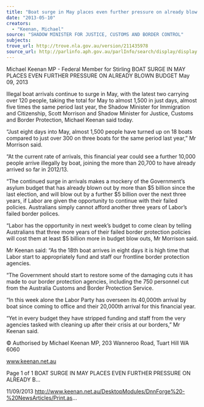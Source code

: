 ```yaml
---
title: "Boat surge in May places even further pressure on already blow budget"
date: "2013-05-10"
creators:
  - "Keenan, Michael"
source: "SHADOW MINISTER FOR JUSTICE, CUSTOMS AND BORDER CONTROL"
subjects:
trove_url: http://trove.nla.gov.au/version/211435978
source_url: http://parlinfo.aph.gov.au/parlInfo/search/display/display.w3p;query=Id%3A%22media/pressrel/2719433%22
---
```


 Michael Keenan MP - Federal Member for  Stirling BOAT SURGE IN MAY PLACES EVEN  FURTHER PRESSURE ON ALREADY BLOWN  BUDGET  May 09, 2013

 Illegal  boat  arrivals  continue  to  surge  in  May,  with  the  latest  two  carrying  over  120  people,  taking  the  total  for  May  to almost  1,500  in  just  days,  almost  five  times  the  same  period  last  year,  the  Shadow  Minister  for  Immigration  and Citizenship, Scott Morrison and Shadow Minister for Justice, Customs and Border Protection, Michael Keenan said today.

 “Just eight days into May, almost 1,500 people have turned up on 18 boats compared to just over 300 on three boats for the same period last year,” Mr Morrison said.

 “At the current rate of arrivals, this financial year could see a further 10,000 people arrive illegally by boat, joining the more than 20,700 to have already arrived so far in 2012/13.

 “The continued surge in arrivals makes a mockery of the Government’s asylum budget that has already blown out by more  than $5 billion since the last election, and will blow out by a further $5 billion over the next three years, if Labor are given the opportunity to continue with their failed policies. Australians simply cannot afford another three years of Labor’s failed  border polices.

 “Labor has the opportunity in next week’s budget to come clean by telling Australians that three more years of their failed border protection policies will cost them at least $5 billion more in budget blow outs, Mr Morrison said.

 Mr Keenan said: “As the 18th boat arrives in eight days it is high time that Labor start to appropriately fund and staff our frontline border protection agencies.

 “The  Government  should  start  to  restore  some  of  the  damaging  cuts  it  has  made  to  our  border  protection  agencies, including the 750 personnel cut from the Australia Customs and Border Protection Service.

 “In  this  week  alone  the  Labor  Party  has  overseen  its  40,000th  arrival  by  boat  since  coming  to  office  and  their  20,000th arrival for this financial year.

 “Yet in every budget they have stripped funding and staff from the very agencies tasked with cleaning up after their crisis at our borders,” Mr Keenan said.

 © Authorised by Michael Keenan MP, 203 Wanneroo Road, Tuart Hill WA 6060

 www.keenan.net.au

 Page 1 of 1 BOAT SURGE IN MAY PLACES EVEN FURTHER PRESSURE ON ALREADY B...

 11/09/2013 http://www.keenan.net.au/DesktopModules/DnnForge%20-%20NewsArticles/Print.as...

